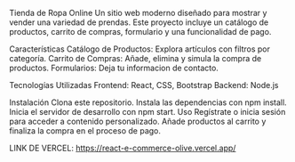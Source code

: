 Tienda de Ropa Online
Un sitio web moderno diseñado para mostrar y vender una variedad de prendas. Este proyecto incluye un catálogo de productos, carrito de compras, formulario y una funcionalidad de pago.

Características
Catálogo de Productos: Explora artículos con filtros por categoría.
Carrito de Compras: Añade, elimina y simula la compra de productos.
Formularios: Deja tu informacion de contacto.

Tecnologías Utilizadas
Frontend: React, CSS, Bootstrap
Backend: Node.js

Instalación
Clona este repositorio.
Instala las dependencias con npm install.
Inicia el servidor de desarrollo con npm start.
Uso
Regístrate o inicia sesión para acceder a contenido personalizado.
Añade productos al carrito y finaliza la compra en el proceso de pago.

LINK DE VERCEL: https://react-e-commerce-olive.vercel.app/
